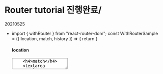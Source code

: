 # Router tutorial 진행완료/

20210525
- import { withRouter } from "react-router-dom";
const WithRouterSample = ({ location, match, history }) => {
  return (
    <div>
      <h4>location</h4>
      <textarea
        value={JSON.stringify(location, null, 2)}
        rows={7}
        readOnly={true}
      />
      <h4>match</h4>
      <textarea
        value={JSON.stringify(match, null, 2)}
        rows={7}
        readOnly={true}
      />
      <button onClick={() => history.push("/")}>홈으로</button>
    </div>
  );
};

  export default withRouter(WithRouterSample);

- const activeStyle = {
    background: "coral",
    color: "black",
  };
  
  <NavLink activeStyle={activeStyle} to="/profiles/awesomejini"></NavLink>
  
-----------------

20210524
- route, Link
- <Route path={["/about", "/info"]} />
- const Profile = ({ match }) => {
  const { username } = match.params;
  const profile = data[username];
- import qs from "qs";
  const About = ({ location }) => {
  const query = qs.parse(location.search, {
    ignoreQueryPrefix: true, // 이 설정을 통해 문자열 맨 앞의 ? 생략
  });
  const showDetail = query.detail === "true";
- <Route
    path="/profiles"
    exact
    render={() => <div>사용자를 선택해주세요.</div>}
  />
  <Route path="/profiles/:username" component={Profile} />
- class HistorySample extends Component {
  handleGoBack = () => {
    this.props.history.goBack();
  };
  handleGoHome = () => {
    this.props.history.push("/");
  };

  componentDidMount() {
    this.unblock = this.props.history.block("정말 떠나실 건가요?");
  }

  componentWillUnmount() {
    if (this.unblock) {
      this.unblock();
    }
  }

### 부분 미숙한 상태입니다.
